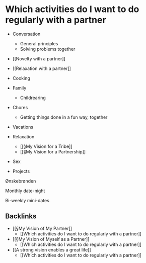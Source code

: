 # Which activities do I want to do regularly with a partner
* Conversation
	* General principles
	* Solving problems together

* [[Novelty with a partner]]

* [[Relaxation with a partner]]

* Cooking

* Family
	* Childrearing

* Chores
	* Getting things done in a fun way, together

* Vacations

* Relaxation
	* [[§My Vision for a Tribe]]
	* [[§My Vision for a Partnership]]

* Sex

* Projects

Ønskebrønden

Monthly date-night

Bi-weekly mini-dates

## Backlinks
* [[§My Vision of My Partner]]
	* [[Which activities do I want to do regularly with a partner]]
* [[§My Vision of Myself as a Partner]]
	* [[Which activities do I want to do regularly with a partner]]
* [[A strong vision enables a great life]]
	* [[Which activities do I want to do regularly with a partner]]

<!-- #Life #p0 -->

<!-- {BearID:A951812F-474B-4D8C-A35D-8ABA8991DAA1-76636-00000116A7F502EB} -->
